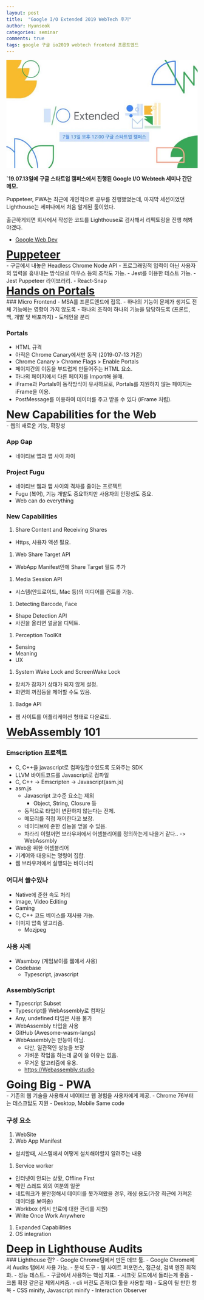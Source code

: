 ```yaml
---
layout: post
title:  "Google I/O Extended 2019 WebTech 후기"
author: Hyunseok
categories: seminar
comments: true
tags: google 구글 io2019 webtech frontend 프론트엔드
---
```


<a href="https://festa.io/events/339"><img src="/assets/tech_seminar/gdg_webtech/gdg_io_2019_webtech.jpg" title="gdg io 2019 webtech"></a>

<b>`19.07.13일에 구글 스타트업 캠퍼스에서 진행된 Google I/O Webtech 세미나 간단 메모.</b>

Puppeteer, PWA는 최근에 개인적으로 공부를 진행했었는데,
마지막 세션이었던 Lighthouse는 세미나에서 처음 알게된 툴이었다. 

출근하게되면 회사에서 작성한 코드를 Lighthouse로 검사해서 리펙토링을 진행 해봐야겠다.

- <a href="https://web.dev/">Google Web Dev</a>

<h1 style="margin: 0px"><a href="https://web.dev/prerender-with-react-snap">Puppeteer</a></h1>
<hr style="margin: 0px"/>
- 구글에서 내놓은 Headless Chrome Node API
- 프로그래밍적 입력이 아닌 사용자의 입력을 흉내내는 방식으로 마우스 등의 조작도 가능.
- Jest를 이용한 테스트 가능.
    - Jest Puppeteer 라이브러리.
- React-Snap

<h1 style="margin: 0px">
<a href="https://web.dev/hands-on-portals">Hands on Portals</a>
</h1>
<hr style="margin: 0px"/>
### Micro Frontend
- MSA를 프론트엔드에 접목.
- 하나의 기능이 문제가 생겨도 전체 기능에는 영향이 가지 않도록
- 하나의 조직이 하나의 기능을 담당하도록 (프론트, 백, 개발 및 배포까지)
    - 도메인을 분리

### Portals
- HTML 규격
- 아직은 Chrome Canary에서만 동작 (2019-07-13 기준)
- Chrome Canary > Chrome Flags > Enable Portals
- 페이지간의 이동을 부드럽게 만들어주는 HTML 요소.
- 하나의 페이지에서 다른 페이지를 Import해 올때.
- iFrame과 Portals이 동작방식이 유사하므로, Portals를 지원하지 않는 페이지는 iFrame을 이용.
- PostMessage를 이용하여 데이터를 주고 받을 수 있다 (iFrame 처럼).

<h1 style="margin: 0px">New Capabilities for the Web</h1>
<hr style="margin: 0px"/>
- 웹의 새로운 기능, 확장성

### App Gap
- 네이티브 앱과 앱 사이 차이

### Project Fugu
- 네이티브 웹과 앱 사이의 격차를 줄이는 프로젝트
- Fugu (복어), 기능 개발도 중요하지만 사용자의 안정성도 중요.
- Web can do everything

### New Capabilities
1. Share Content and Receiving Shares
- Https, 사용자 액션 필요.

1. Web Share Target API
- WebApp Manifest안에 Share Target 필드 추가

1. Media Session API
- 시스템(안드로이드, Mac 등)의 미디어를 컨트롤 가능.

1. Detecting Barcode, Face
- Shape Detection API
- 사진을 올리면 얼굴을 디텍트.

1. Perception ToolKit
- Sensing
- Meaning
- UX

1. System Wake Lock and ScreenWake Lock
- 장치가 잠자기 상태가 되지 않게 설정.
- 화면의 꺼짐등을 제어할 수도 있음.

1. Badge API
- 웹 사이트를 어플리케이션 형태로 다운로드.

<h1 style="margin: 0px">WebAssembly 101</h1>
<hr style="margin: 0px"/>

### Emscription 프로젝트
- C, C++을 javascript로 컴파일할수있도록 도와주는 SDK
- LLVM 바이트코드를 Javascript로 컴파일
- C, C++ -> Emscripten -> Javascript(asm.js)
- asm.js
    - Javascript 고수준 요소는 제외
        - Object, String, Closure 등
    - 동적으로 타입이 변환하지 않는다는 전제.
    - 메모리를 직접 재어한다고 보장.
    - 네이티브에 준한 성능을 얻을 수 있음.
    - 차라리 이럴꺼면 브라우저에서 어셈블리어를 정의하는게 나을거 같다.. -> WebAssmbly
- Web을 위한 어셈블리어
- 기계어와 대응되는 명령어 집합.
- 웹 브라우저에서 실행되는 바이너리

### 어디서 쓸수있나
- Native에 준한 속도 처리
- Image, Video Editing
- Gaming
- C, C++ 코드 베이스를 재사용 가능.
- 이미지 압축 알고리즘.
    - Mozjpeg

### 사용 사례
- Wasmboy (게임보이를 웹에서 사용)
- Codebase
    - Typescript, javascript

### AssemblyScript
- Typescript Subset
- Typescript를 WebAssembly로 컴파일
- Any, undefined 타입은 사용 불가
- WebAssembly 타입을 사용
- GitHub (Awesome-wasm-langs)
- WebAssembly는 만능이 아님.
    - 다만, 일관적인 성능을 보장
    - 가벼운 작업을 하는데 굳이 쓸 이유는 없음.
    - 무거운 알고리즘에 유용.
    - https://Webassembly.studio


<h1 style="margin: 0px">Going Big - PWA</h1>
<hr style="margin: 0px"/>
- 기존의 웹 기술을 사용해서 네이티브 웹 경험을 사용자에게 제공.
- Chrome 76부터는 데스크탑도 지원
- Desktop, Mobile Same code

### 구성 요소
1. WebSite
1. Web App Manifest
- 설치할때, 시스템에서 어떻게 설치해야할지 알려주는 내용
1. Service worker
- 인터넷이 안되는 상황, Offline First
- 메인 스레드 외의 여분의 일꾼
- 네트워크가 불안정해서 데이터를 못가져왔을 경우, 캐싱 용도(가장 최근에 가져온 데이터를 보여줌)
- Workbox (캐시 만료에 대한 관리를 지원)
- Write Once Work Anywhere
1. Expanded Capabilities
1. OS integration


<h1 style="margin: 0px">Deep in Lighthouse Audits</h1>
<hr style="margin: 0px"/>
### Lighthouse 란?
- Google Chrome팀에서 만든 데브 툴.
- Google Chrome에서 Audits 탭에서 사용 가능.
- 분석 도구
    - 웹 사이트 퍼포먼스, 접근성, 검색 엔진 최적화.
    - 성능 테스트.
- 구글에서 사용하는 핵심 지표.
- 시크릿 모드에서 돌리는게 좋음
    - 크롬 확장 같은걸 제외시켜줌.
- cli 버전도 존재(CI 툴을 사용할 때)
- 도움이 될 만한 항목
    - CSS minify, Javascript minify
    - Interaction Observer


